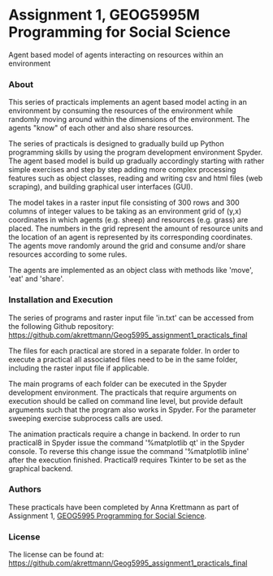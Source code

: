 # Assignment 1, GEOG5995M Programming for Social Science

Agent based model of agents interacting on resources within an environment

### About

This series of practicals implements an agent based model acting in an environment by consuming the resources of the environment while randomly moving around within the dimensions of the environment. The agents "know" of each other and also share resources.

The series of practicals is designed to gradually build up Python programming skills by using the program development environment Spyder. The agent based model is build up gradually accordingly starting with rather simple exercises and step by step adding more complex processing features such as object classes, reading and writing csv and html files (web scraping), and building graphical user interfaces (GUI).

The model takes in a raster input file consisting of 300 rows and 300 columns of integer values to be taking as an environment grid of (y,x) coordinates in which agents (e.g. sheep) and resources (e.g. grass) are placed. The numbers in the grid represent the amount of resource units and the location of an agent is represented by its corresponding coordinates. The agents move randomly around the grid and consume and/or share resources according to some rules.

The agents are implemented as an object class with methods like 'move', 'eat' and 'share'.

### Installation and Execution

The series of programs and raster input file 'in.txt' can be accessed from the following Github repository:
https://github.com/akrettmann/Geog5995_assignment1_practicals_final

The files for each practical are stored in a separate folder. In order to execute a practical all associated files need to be in the same folder, including the raster input file if applicable.

The main programs of each folder can be executed in the Spyder development environment. The practicals that require arguments on execution should be called on command line level, but provide default arguments such that the program also works in Spyder. For the parameter sweeping exercise subprocess calls are used.  

The animation practicals require a change in backend. In order to run practical8 in Spyder issue the command '%matplotlib qt' in the Spyder console. To reverse this change issue the command '%matplotlib inline' after the execution finished. Practical9 requires Tkinter to be set as the graphical backend.

### Authors

These practicals have been completed by Anna Krettmann as part of Assignment 1, [GEOG5995 Programming for Social Science](https://www.geog.leeds.ac.uk/courses/computing/study/core-python-phd/). 

### License

The license can be found at: https://github.com/akrettmann/Geog5995_assignment1_practicals_final

